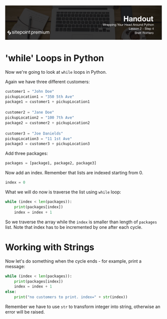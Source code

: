 ![](headings/2.4.png)

# 'while' Loops in Python

Now we're going to look at `while` loops in Python.

Again we have three different customers:

```py
customer1 = "John Doe"
pickupLocation1 = "350 5th Ave"
package1 = customer1 + pickupLocation1

customer2 = "Jane Doe"
pickupLocation2 = "100 7th Ave"
package2 = customer2 + pickupLocation2

customer3 = "Joe Danields"
pickupLocation3 = "11 1st Ave"
package3 = customer3 + pickupLocation3
```

Add three packages:

```py
packages = [package1, package2, package3]
```

Now add an index. Remember that lists are indexed starting from 0.

```py
index = 0
```

What we will do now is traverse the list using `while` loop:

```py
while (index < len(packages)):
    print(packages[index])
    index = index + 1
```

So we traverse the array while the `index` is smaller than length of `packages` list. Note that index has to be incremented by one after each cycle.

# Working with Strings

Now let's do something when the cycle ends - for example, print a message:

```py
while (index < len(packages)):
    print(packages[index])
    index = index + 1
else:
    print("no customers to print. index=" + str(index))
```

Remember we have to use `str` to transform integer into string, otherwise an error will be raised.